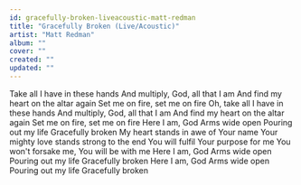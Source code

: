 ```yaml
---
id: gracefully-broken-liveacoustic-matt-redman
title: "Gracefully Broken (Live/Acoustic)"
artist: "Matt Redman"
album: ""
cover: ""
created: ""
updated: ""
---
```


Take all I have in these hands
And multiply, God, all that I am
And find my heart on the altar again
Set me on fire, set me on fire
Oh, take all I have in these hands
And multiply, God, all that I am
And find my heart on the altar again
Set me on fire, set me on fire
Here I am, God
Arms wide open
Pouring out my life
Gracefully broken
My heart stands in awe of Your name
Your mighty love stands strong to the end
You will fulfil Your purpose for me
You won't forsake me, You will be with me
Here I am, God
Arms wide open
Pouring out my life
Gracefully broken
Here I am, God
Arms wide open
Pouring out my life
Gracefully broken